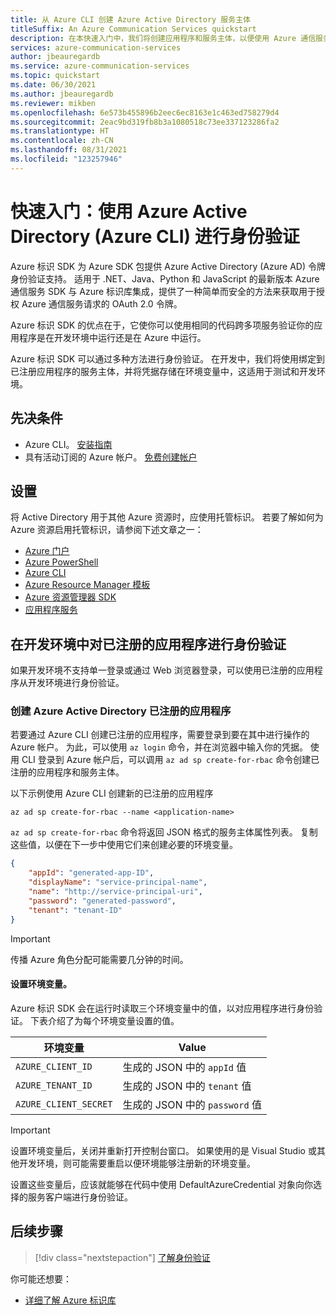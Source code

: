 ```yaml
---
title: 从 Azure CLI 创建 Azure Active Directory 服务主体
titleSuffix: An Azure Communication Services quickstart
description: 在本快速入门中，我们将创建应用程序和服务主体，以便使用 Azure 通信服务进行身份验证。
services: azure-communication-services
author: jbeauregardb
ms.service: azure-communication-services
ms.topic: quickstart
ms.date: 06/30/2021
ms.author: jbeauregardb
ms.reviewer: mikben
ms.openlocfilehash: 6e573b455896b2eec6ec8163e1c463ed758279d4
ms.sourcegitcommit: 2eac9bd319fb8b3a1080518c73ee337123286fa2
ms.translationtype: HT
ms.contentlocale: zh-CN
ms.lasthandoff: 08/31/2021
ms.locfileid: "123257946"
---
```

# <a name="quickstart-authenticate-using-azure-active-directory-azure-cli"></a>快速入门：使用 Azure Active Directory (Azure CLI) 进行身份验证

Azure 标识 SDK 为 Azure SDK 包提供 Azure Active Directory (Azure AD) 令牌身份验证支持。 适用于 .NET、Java、Python 和 JavaScript 的最新版本 Azure 通信服务 SDK 与 Azure 标识库集成，提供了一种简单而安全的方法来获取用于授权 Azure 通信服务请求的 OAuth 2.0 令牌。

Azure 标识 SDK 的优点在于，它使你可以使用相同的代码跨多项服务验证你的应用程序是在开发环境中运行还是在 Azure 中运行。 

Azure 标识 SDK 可以通过多种方法进行身份验证。 在开发中，我们将使用绑定到已注册应用程序的服务主体，并将凭据存储在环境变量中，这适用于测试和开发环境。

## <a name="prerequisites"></a>先决条件

 - Azure CLI。 [安装指南](/cli/azure/install-azure-cli)
 - 具有活动订阅的 Azure 帐户。 [免费创建帐户](https://azure.microsoft.com/free)

## <a name="setting-up"></a>设置

将 Active Directory 用于其他 Azure 资源时，应使用托管标识。 若要了解如何为 Azure 资源启用托管标识，请参阅下述文章之一：

- [Azure 门户](../../../active-directory/managed-identities-azure-resources/qs-configure-portal-windows-vm.md)
- [Azure PowerShell](../../../active-directory/managed-identities-azure-resources/qs-configure-powershell-windows-vm.md)
- [Azure CLI](../../../active-directory/managed-identities-azure-resources/qs-configure-cli-windows-vm.md)
- [Azure Resource Manager 模板](../../../active-directory/managed-identities-azure-resources/qs-configure-template-windows-vm.md)
- [Azure 资源管理器 SDK](../../../active-directory/managed-identities-azure-resources/qs-configure-sdk-windows-vm.md)
- [应用程序服务](../../../app-service/overview-managed-identity.md)

## <a name="authenticate-a-registered-application-in-the-development-environment"></a>在开发环境中对已注册的应用程序进行身份验证

如果开发环境不支持单一登录或通过 Web 浏览器登录，可以使用已注册的应用程序从开发环境进行身份验证。

### <a name="creating-an-azure-active-directory-registered-application"></a>创建 Azure Active Directory 已注册的应用程序

若要通过 Azure CLI 创建已注册的应用程序，需要登录到要在其中进行操作的 Azure 帐户。 为此，可以使用 `az login` 命令，并在浏览器中输入你的凭据。 使用 CLI 登录到 Azure 帐户后，可以调用 `az ad sp create-for-rbac` 命令创建已注册的应用程序和服务主体。

以下示例使用 Azure CLI 创建新的已注册的应用程序

```azurecli
az ad sp create-for-rbac --name <application-name> 
```

`az ad sp create-for-rbac` 命令将返回 JSON 格式的服务主体属性列表。 复制这些值，以便在下一步中使用它们来创建必要的环境变量。

```json
{
    "appId": "generated-app-ID",
    "displayName": "service-principal-name",
    "name": "http://service-principal-uri",
    "password": "generated-password",
    "tenant": "tenant-ID"
}
```
> [!IMPORTANT]
> 传播 Azure 角色分配可能需要几分钟的时间。

#### <a name="set-environment-variables"></a>设置环境变量。

Azure 标识 SDK 会在运行时读取三个环境变量中的值，以对应用程序进行身份验证。 下表介绍了为每个环境变量设置的值。

| 环境变量  | Value                                    |
| --------------------- | ---------------------------------------- |
| `AZURE_CLIENT_ID`     | 生成的 JSON 中的 `appId` 值    |
| `AZURE_TENANT_ID`     | 生成的 JSON 中的 `tenant` 值   |
| `AZURE_CLIENT_SECRET` | 生成的 JSON 中的 `password` 值 |

> [!IMPORTANT]
> 设置环境变量后，关闭并重新打开控制台窗口。 如果使用的是 Visual Studio 或其他开发环境，则可能需要重启以便环境能够注册新的环境变量。

设置这些变量后，应该就能够在代码中使用 DefaultAzureCredential 对象向你选择的服务客户端进行身份验证。

## <a name="next-steps"></a>后续步骤

> [!div class="nextstepaction"]
> [了解身份验证](../../concepts/authentication.md)

你可能还想要：

- [详细了解 Azure 标识库](/dotnet/api/overview/azure/identity-readme)
